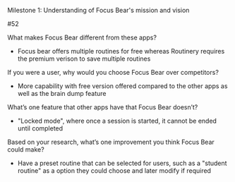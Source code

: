 Milestone 1: Understanding of Focus Bear's mission and vision

#52

What makes Focus Bear different from these apps?
- Focus bear offers multiple routines for free whereas Routinery requires the premium verison to save multiple routines

If you were a user, why would you choose Focus Bear over competitors?
- More capability with free version offered compared to the other apps as well as the brain dump feature

What’s one feature that other apps have that Focus Bear doesn’t?
- "Locked mode", where once a session is started, it cannot be ended until completed

Based on your research, what’s one improvement you think Focus Bear could make?
- Have a preset routine that can be selected for users, such as a "student routine" as a option they could choose and later modify if required